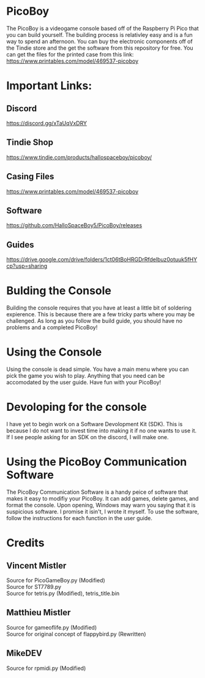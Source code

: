 
# PicoBoy
The PicoBoy is a videogame console based off of the Raspberry Pi Pico that you can build yourself. The building process is relativley easy and is a fun way to spend an afternoon. You can buy the electronic components off of the Tindie store and the get the software from this repository for free. You can get the files for the printed case from this link: https://www.printables.com/model/469537-picoboy

# Important Links:
## Discord
https://discord.gg/xTaUqVxDRY
## Tindie Shop 
https://www.tindie.com/products/hallospaceboy/picoboy/
## Casing Files
https://www.printables.com/model/469537-picoboy
## Software
https://github.com/HalloSpaceBoy5/PicoBoy/releases
## Guides
https://drive.google.com/drive/folders/1ct06tBoHRGDrRfdelbuz0otuuk5fHYcp?usp=sharing

# Bulding the Console
Building the console requires that you have at least a little bit of soldering expierence. This is because there are a few tricky parts where you may be challenged. As long as you follow the build guide, you should have no problems and a completed PicoBoy!

# Using the Console
Using the console is dead simple. You have a main menu where you can pick the game you wish to play. Anything that you need can be accomodated by the user guide. Have fun with your PicoBoy!

# Devoloping for the console
I have yet to begin work on a Software Devolopment Kit (SDK). This is because I do not want to invest time into making it if no one wants to use it. If I see people asking for an SDK on the discord, I will make one.

# Using the PicoBoy Communication Software
The PicoBoy Communication Software is a handy peice of software that makes it easy to modifiy your PicoBoy. It can add games, delete games, and format the console. Upon opening, Windows may warn you saying that it is suspicious software. I promise it isin't, I wrote it myself. To use the software, follow the instructions for each function in the user guide.

# Credits
## Vincent Mistler
Source for PicoGameBoy.py (Modified)\
Source for ST7789.py\
Source for tetris.py (Modified), tetris_title.bin
## Matthieu Mistler
Source for gameoflife.py (Modified)\
Source for original concept of flappybird.py (Rewritten)
## MikeDEV
Source for rpmidi.py (Modified)
